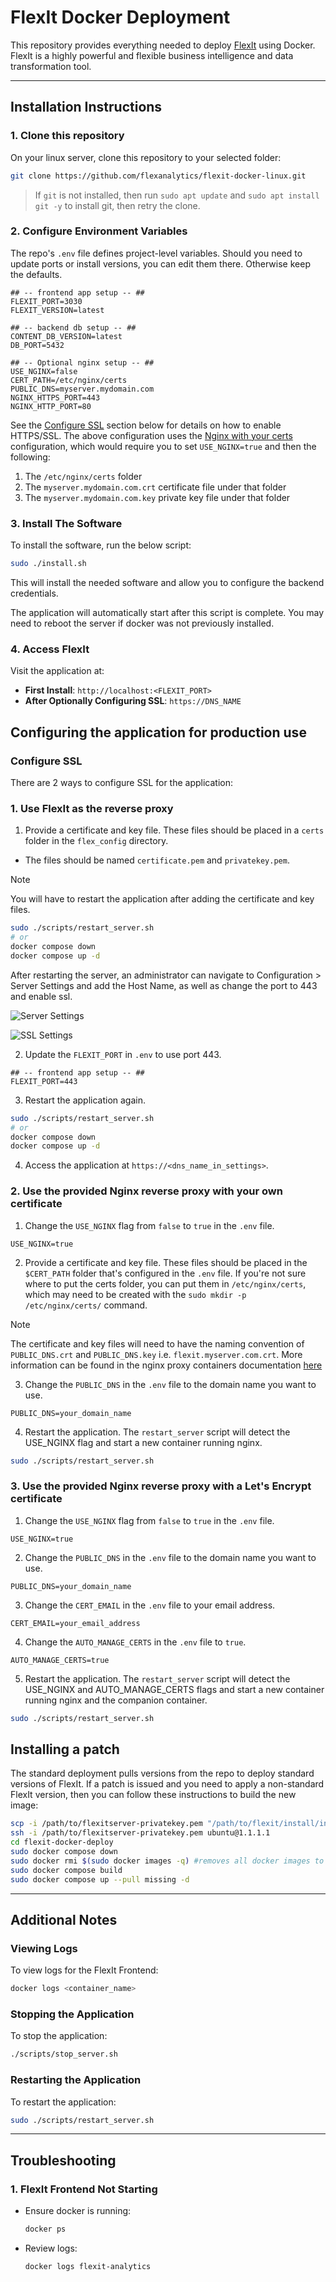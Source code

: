 
# FlexIt Docker Deployment

This repository provides everything needed to deploy [FlexIt](https://flexitanalytics.com/) using Docker.
FlexIt is a highly powerful and flexible business intelligence and data transformation tool.

---

## Installation Instructions

### 1. Clone this repository

On your linux server, clone this repository to your selected folder:
```bash
git clone https://github.com/flexanalytics/flexit-docker-linux.git
```

> If `git` is not installed, then run `sudo apt update` and `sudo apt install git -y` to install git, then retry the clone.

### 2. Configure Environment Variables

The repo's `.env` file defines project-level variables. Should you need to update ports or install versions, you can edit them there. Otherwise keep the defaults.

```dotenv
## -- frontend app setup -- ##
FLEXIT_PORT=3030
FLEXIT_VERSION=latest

## -- backend db setup -- ##
CONTENT_DB_VERSION=latest
DB_PORT=5432

## -- Optional nginx setup -- ##
USE_NGINX=false
CERT_PATH=/etc/nginx/certs
PUBLIC_DNS=myserver.mydomain.com
NGINX_HTTPS_PORT=443
NGINX_HTTP_PORT=80
```

See the [Configure SSL](#configure-ssl) section below for details on how to enable HTTPS/SSL. The above configuration uses the [Nginx with your certs](#2-use-the-provided-nginx-reverse-proxy-with-your-own-certificate) configuration, which would require you to set `USE_NGINX=true` and then the following:
1. The `/etc/nginx/certs` folder
2. The `myserver.mydomain.com.crt` certificate file under that folder
3. The `myserver.mydomain.com.key` private key file under that folder

### 3. Install The Software

To install the software, run the below script:
```bash
sudo ./install.sh
```

This will install the needed software and allow you to configure the backend credentials.

The application will automatically start after this script is complete.
You may need to reboot the server if docker was not previously installed.

### 4. Access FlexIt
Visit the application at:
- **First Install**: `http://localhost:<FLEXIT_PORT>`
- **After Optionally Configuring SSL**: `https://DNS_NAME`

## Configuring the application for production use

### Configure SSL

There are 2 ways to configure SSL for the application:

### 1. Use FlexIt as the reverse proxy

1. Provide a certificate and key file. These files should be placed in a `certs` folder in the `flex_config` directory.
- The files should be named `certificate.pem` and `privatekey.pem`.

> [!NOTE]
> You will have to restart the application after adding the certificate and key files.

```sh
sudo ./scripts/restart_server.sh
# or
docker compose down
docker compose up -d
```

After restarting the server, an administrator can navigate to Configuration > Server Settings and add the Host Name, as well as change the port to 443 and enable ssl.

![Server Settings](https://github.com/user-attachments/assets/1b2399d6-2a88-4fd4-b125-d531654ab08a)


![SSL Settings](https://github.com/user-attachments/assets/3fe63d24-f5f0-40d9-b817-c8e21eb16d21)

2. Update the `FLEXIT_PORT` in `.env` to use port 443.

```dotenv
## -- frontend app setup -- ##
FLEXIT_PORT=443
```
3. Restart the application again.

```sh
sudo ./scripts/restart_server.sh
# or
docker compose down
docker compose up -d
```

4. Access the application at `https://<dns_name_in_settings>`.

### 2. Use the provided Nginx reverse proxy with your own certificate

1. Change the `USE_NGINX` flag from `false` to `true` in the `.env` file.

```dotenv
USE_NGINX=true
```
2. Provide a certificate and key file. These files should be placed in the `$CERT_PATH` folder that's configured in the `.env` file. If you're not sure where to put the certs folder, you can put them in `/etc/nginx/certs`, which may need to be created with the `sudo mkdir -p /etc/nginx/certs/` command.

> [!NOTE]
> The certificate and key files will need to have the naming convention of `PUBLIC_DNS.crt` and `PUBLIC_DNS.key` i.e. `flexit.myserver.com.crt`.
More information can be found in the nginx proxy containers documentation [here](https://github.com/nginx-proxy/nginx-proxy/tree/main/docs#ssl-support)

3. Change the `PUBLIC_DNS` in the `.env` file to the domain name you want to use.

```dotenv
PUBLIC_DNS=your_domain_name
```

4. Restart the application. The `restart_server` script will detect the USE_NGINX flag and start a new container running nginx.

```sh
sudo ./scripts/restart_server.sh
```

### 3. Use the provided Nginx reverse proxy with a Let's Encrypt certificate

1. Change the `USE_NGINX` flag from `false` to `true` in the `.env` file.

```dotenv
USE_NGINX=true
```
2. Change the `PUBLIC_DNS` in the `.env` file to the domain name you want to use.

```dotenv
PUBLIC_DNS=your_domain_name
```

3. Change the `CERT_EMAIL` in the `.env` file to your email address.

```dotenv
CERT_EMAIL=your_email_address
```

4. Change the `AUTO_MANAGE_CERTS` in the `.env` file to `true`.

```dotenv
AUTO_MANAGE_CERTS=true
```

5. Restart the application. The `restart_server` script will detect the USE_NGINX and AUTO_MANAGE_CERTS flags and start a new container running nginx and the companion container.

```sh
sudo ./scripts/restart_server.sh
```

## Installing a patch

The standard deployment pulls versions from the repo to deploy standard versions of FlexIt. If a patch is issued and you need to apply a non-standard FlexIt version, then you can follow these instructions to build the new image:

```bash
scp -i /path/to/flexitserver-privatekey.pem "/path/to/flexit/install/installers/flexit-linux-x64-installer.run" ubuntu@1.1.1.1:~/flexit-docker-deploy
ssh -i /path/to/flexitserver-privatekey.pem ubuntu@1.1.1.1
cd flexit-docker-deploy
sudo docker compose down
sudo docker rmi $(sudo docker images -q) #removes all docker images to clear up space
sudo docker compose build
sudo docker compose up --pull missing -d
```

---

## Additional Notes

### Viewing Logs
To view logs for the FlexIt Frontend:
```bash
docker logs <container_name>
```

### Stopping the Application
To stop the application:

```bash
./scripts/stop_server.sh
```

### Restarting the Application
To restart the application:

```bash
sudo ./scripts/restart_server.sh
```

---

## Troubleshooting
### 1. FlexIt Frontend Not Starting
- Ensure docker is running:
  ```bash
  docker ps
  ```
- Review logs:
  ```bash
  docker logs flexit-analytics
  ```
